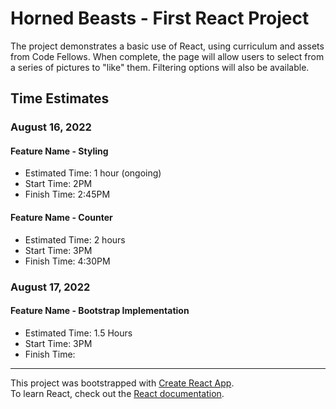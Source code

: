 # Horned Beasts - First React Project

The project demonstrates a basic use of React, using curriculum and assets from Code Fellows. When complete, the page will allow users to select from a series of pictures to "like" them. Filtering options will also be available.

## Time Estimates

### August 16, 2022

#### Feature Name - Styling

- Estimated Time: 1 hour (ongoing)
- Start Time: 2PM
- Finish Time: 2:45PM

#### Feature Name - Counter

- Estimated Time: 2 hours
- Start Time: 3PM
- Finish Time: 4:30PM

### August 17, 2022

#### Feature Name - Bootstrap Implementation

- Estimated Time: 1.5 Hours
- Start Time: 3PM
- Finish Time:

---
This project was bootstrapped with [Create React App](https://github.com/facebook/create-react-app).  
To learn React, check out the [React documentation](https://reactjs.org/).
